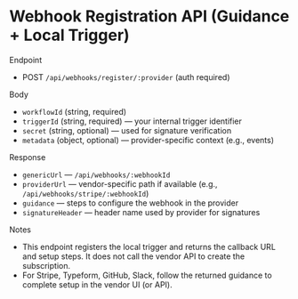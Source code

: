 # Webhook Registration API (Guidance + Local Trigger)

Endpoint

- POST `/api/webhooks/register/:provider` (auth required)

Body

- `workflowId` (string, required)
- `triggerId` (string, required) — your internal trigger identifier
- `secret` (string, optional) — used for signature verification
- `metadata` (object, optional) — provider-specific context (e.g., events)

Response

- `genericUrl` — `/api/webhooks/:webhookId`
- `providerUrl` — vendor-specific path if available (e.g., `/api/webhooks/stripe/:webhookId`)
- `guidance` — steps to configure the webhook in the provider
- `signatureHeader` — header name used by provider for signatures

Notes

- This endpoint registers the local trigger and returns the callback URL and setup steps. It does not call the vendor API to create the subscription.
- For Stripe, Typeform, GitHub, Slack, follow the returned guidance to complete setup in the vendor UI (or API).

